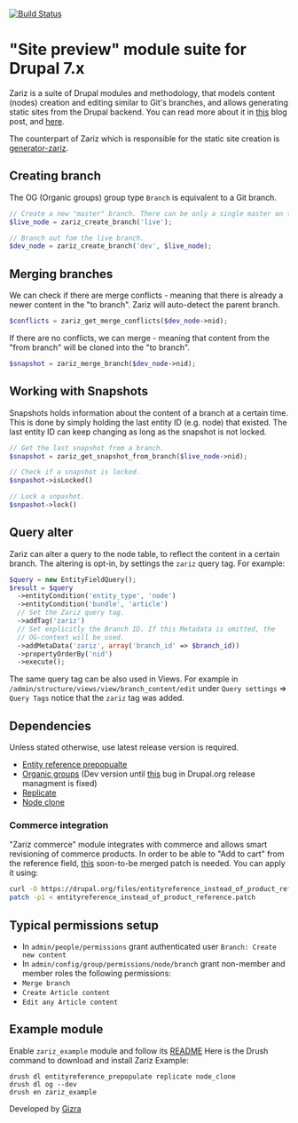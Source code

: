 [![Build Status](https://travis-ci.org/Gizra/zariz.png?branch=7.x-1.x)](https://travis-ci.org/Gizra/zariz)

# "Site preview" module suite for Drupal 7.x

Zariz is a suite of Drupal modules and methodology, that models content (nodes)
creation and editing similar to Git's branches, and allows generating static
sites from the Drupal backend. You can read more about it in [this](http://www.gizra.com/content/zariz-means-agile/)
blog post, and [here](http://www.gizra.com/content/zariz-in-pics/).

The counterpart of Zariz which is responsible for the static site creation is
[generator-zariz](https://npmjs.org/package/generator-zariz).

## Creating branch

The OG (Organic groups) group type ``Branch`` is equivalent to a Git branch.

```php
// Create a new "master" branch. There can be only a single master on the site.
$live_node = zariz_create_branch('live');

// Branch out fom the live branch.
$dev_node = zariz_create_branch('dev', $live_node);
```

## Merging branches

We can check if there are merge conflicts - meaning that there is already a newer
content in the "to branch". Zariz will auto-detect the parent branch.

```php
$conflicts = zariz_get_merge_conflicts($dev_node->nid);
```

If there are no conflicts, we can merge - meaning that content from the "from
branch" will be cloned into the "to branch".

```php
$snapshot = zariz_merge_branch($dev_node->nid);
```

## Working with Snapshots

Snapshots holds information about the content of a branch at a certain time.
This is done by simply holding the last entity ID (e.g. node) that existed. The last entity ID can keep changing as long as the snapshot is not locked.

```php
// Get the last snapshot from a branch.
$snapshot = zariz_get_snapshot_from_branch($live_node->nid);

// Check if a snapshot is locked.
$snpashot->isLocked()

// Lock a snpashot.
$snpashot->lock()
```

## Query alter

Zariz can alter a query to the node table, to reflect the content in a certain branch.
The altering is opt-in, by settings the ``zariz`` query tag. For example:

```php
$query = new EntityFieldQuery();
$result = $query
  ->entityCondition('entity_type', 'node')
  ->entityCondition('bundle', 'article')
  // Set the Zariz query tag.
  ->addTag('zariz')
  // Set explicitly the Branch ID. If this Metadata is omitted, the
  // OG-context will be used.
  ->addMetaData('zariz', array('branch_id' => $branch_id))
  ->propertyOrderBy('nid')
  ->execute();
```

The same query tag can be also used in Views. For example in ``/admin/structure/views/view/branch_content/edit`` under ``Query settings`` => ``Query Tags`` notice that the ``zariz`` tag was added.

## Dependencies

Unless stated otherwise, use latest release version is required.

* [Entity reference prepopualte](https://drupal.org/project/entityreference_prepopulate)
* [Organic groups](https://drupal.org/project/og) (Dev version until [this](https://drupal.org/node/2162861) bug in Drupal.org release managment is fixed)
* [Replicate](https://drupal.org/project/replicate)
* [Node clone](https://drupal.org/project/node_clone)

### Commerce integration
"Zariz commerce" module integrates with commerce and allows smart revisioning
of commerce products.
In order to be able to "Add to cart" from the reference field, [this](https://drupal.org/node/1679852) soon-to-be
merged patch is needed. You can apply it using:

```bash
curl -O https://drupal.org/files/entityreference_instead_of_product_reference.patch
patch -p1 < entityreference_instead_of_product_reference.patch
```

## Typical permissions setup

* In ``admin/people/permissions`` grant authenticated user ``Branch: Create new content``
* In ``admin/config/group/permissions/node/branch`` grant non-member and member roles the following permissions:
 * ``Merge branch``
 * ``Create Article content``
 * ``Edit any Article content``


## Example module

Enable ``zariz_example`` module and follow its [README](https://github.com/Gizra/zariz/blob/7.x-1.x/modules/zariz_example/README.md)
Here is the Drush command to download and install Zariz Example:
```
drush dl entityreference_prepopulate replicate node_clone
drush dl og --dev
drush en zariz_example
```

Developed by [Gizra](http://gizra.com)
